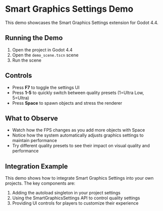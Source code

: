 # Smart Graphics Settings Demo

This demo showcases the Smart Graphics Settings extension for Godot 4.4.

## Running the Demo

1. Open the project in Godot 4.4
2. Open the `demo_scene.tscn` scene
3. Run the scene

## Controls

- Press **F7** to toggle the settings UI
- Press **1-5** to quickly switch between quality presets (1=Ultra Low, 5=Ultra)
- Press **Space** to spawn objects and stress the renderer

## What to Observe

- Watch how the FPS changes as you add more objects with Space
- Notice how the system automatically adjusts graphics settings to maintain performance
- Try different quality presets to see their impact on visual quality and performance

## Integration Example

This demo shows how to integrate Smart Graphics Settings into your own projects. The key components are:

1. Adding the autoload singleton in your project settings
2. Using the SmartGraphicsSettings API to control quality settings
3. Providing UI controls for players to customize their experience
